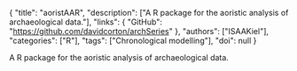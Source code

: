 {
  "title": "aoristAAR",
  "description": ["A R package for the aoristic analysis of archaeological data."],
  "links": {
    "GitHub": "https://github.com/davidcorton/archSeries"
  },
  "authors": ["ISAAKiel"],
  "categories": ["R"],
  "tags": ["Chronological modelling"],
  "doi": null
}

<!-- Generated by csv2md.R – do not edit by hand -->

A R package for the aoristic analysis of archaeological data.
